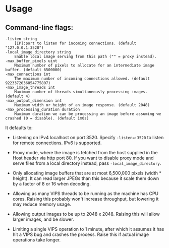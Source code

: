 Usage
=====

Command-line flags:
------------------

    -listen string
        [IP]:port to listen for incoming connections. (default "127.0.0.1:3520")
    -local_image_directory string
        Enable local image serving from this path ("" = proxy instead).
    -max_buffer_pixels uint
        Maximum number of pixels to allocate for an intermediate image buffer. (default 6500000)
    -max_connections int
        The maximum number of incoming connections allowed. (default 9223372036854775807)
    -max_image_threads int
        Maximum number of threads simultaneously processing images. (default 4)
    -max_output_dimension int
        Maximum width or height of an image response. (default 2048)
    -max_processing_duration duration
        Maximum duration we can be processing an image before assuming we crashed (0 = disable). (default 1m0s)

It defaults to:

* Listening on IPv4 localhost on port 3520. Specify ```-listen=:3520``` to listen for remote connections. IPv6 is supported.

* Proxy mode, where the image is fetched from the host supplied in the Host header via http port 80. If you want to disable proxy mode and serve files from a local directory instead, pass ```-local_image_directory```.

* Only allocating image buffers that are at most 6,500,000 pixels (width * height). It can read larger JPEGs than this because it scale them down by a factor of 8 or 16 when decoding.

* Allowing as many VIPS threads to be running as the machine has CPU cores. Raising this probably won't increase throughput, but lowering it may reduce memory usage.

* Allowing output images to be up to 2048 x 2048. Raising this will allow larger images, and be slower.

* Limiting a single VIPS operation to 1 minute, after which it assumes it has hit a VIPS bug and crashes the process.  Raise this if actual image operations take longer.
